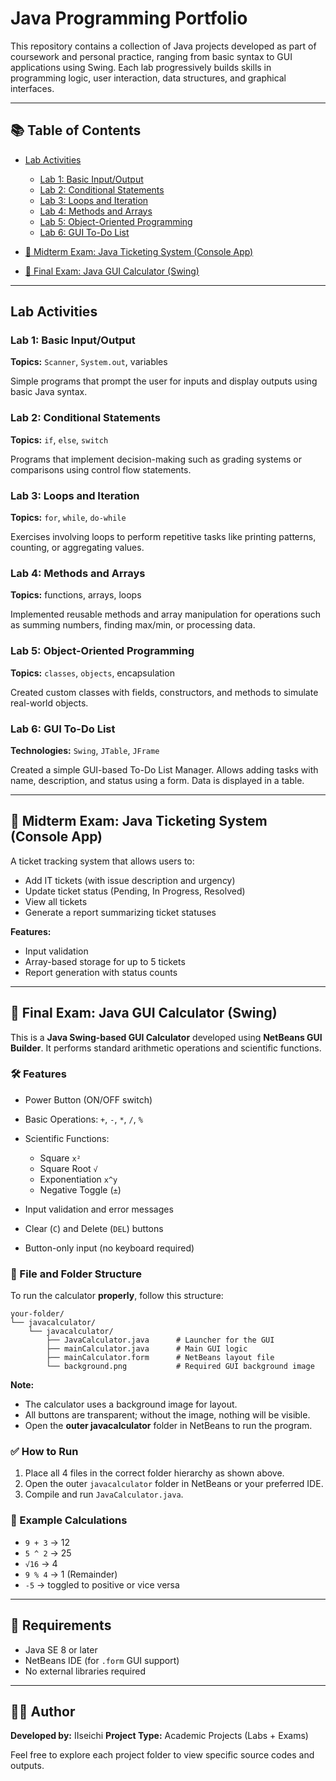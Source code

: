 # Java Programming Portfolio

This repository contains a collection of Java projects developed as part of coursework and personal practice, ranging from basic syntax to GUI applications using Swing. Each lab progressively builds skills in programming logic, user interaction, data structures, and graphical interfaces.

---

## 📚 Table of Contents

* [Lab Activities](#lab-activities)

  * [Lab 1: Basic Input/Output](#lab-1-basic-inputoutput)
  * [Lab 2: Conditional Statements](#lab-2-conditional-statements)
  * [Lab 3: Loops and Iteration](#lab-3-loops-and-iteration)
  * [Lab 4: Methods and Arrays](#lab-4-methods-and-arrays)
  * [Lab 5: Object-Oriented Programming](#lab-5-object-oriented-programming)
  * [Lab 6: GUI To-Do List](#lab-6-gui-to-do-list)
* [🧪 Midterm Exam: Java Ticketing System (Console App)](#midterm-exam-java-ticketing-system-console-app)
* [🏁 Final Exam: Java GUI Calculator (Swing)](#final-exam-java-gui-calculator-swing)

---

## Lab Activities

### Lab 1: Basic Input/Output

**Topics:** `Scanner`, `System.out`, variables

Simple programs that prompt the user for inputs and display outputs using basic Java syntax.

### Lab 2: Conditional Statements

**Topics:** `if`, `else`, `switch`

Programs that implement decision-making such as grading systems or comparisons using control flow statements.

### Lab 3: Loops and Iteration

**Topics:** `for`, `while`, `do-while`

Exercises involving loops to perform repetitive tasks like printing patterns, counting, or aggregating values.

### Lab 4: Methods and Arrays

**Topics:** functions, arrays, loops

Implemented reusable methods and array manipulation for operations such as summing numbers, finding max/min, or processing data.

### Lab 5: Object-Oriented Programming

**Topics:** `classes`, `objects`, encapsulation

Created custom classes with fields, constructors, and methods to simulate real-world objects.

### Lab 6: GUI To-Do List

**Technologies:** `Swing`, `JTable`, `JFrame`

Created a simple GUI-based To-Do List Manager. Allows adding tasks with name, description, and status using a form. Data is displayed in a table.

---

## 🧪 Midterm Exam: Java Ticketing System (Console App)

A ticket tracking system that allows users to:

* Add IT tickets (with issue description and urgency)
* Update ticket status (Pending, In Progress, Resolved)
* View all tickets
* Generate a report summarizing ticket statuses

**Features:**

* Input validation
* Array-based storage for up to 5 tickets
* Report generation with status counts

---

## 🏁 Final Exam: Java GUI Calculator (Swing)

This is a **Java Swing-based GUI Calculator** developed using **NetBeans GUI Builder**. It performs standard arithmetic operations and scientific functions.

### 🛠 Features

* Power Button (ON/OFF switch)
* Basic Operations: `+`, `-`, `*`, `/`, `%`
* Scientific Functions:

  * Square `x²`
  * Square Root `√`
  * Exponentiation `x^y`
  * Negative Toggle (`±`)
* Input validation and error messages
* Clear (`C`) and Delete (`DEL`) buttons
* Button-only input (no keyboard required)

### 📁 File and Folder Structure

To run the calculator **properly**, follow this structure:

```
your-folder/
└── javacalculator/
    └── javacalculator/
        ├── JavaCalculator.java      # Launcher for the GUI
        ├── mainCalculator.java      # Main GUI logic
        ├── mainCalculator.form      # NetBeans layout file
        └── background.png           # Required GUI background image
```

**Note:**

* The calculator uses a background image for layout.
* All buttons are transparent; without the image, nothing will be visible.
* Open the **outer javacalculator** folder in NetBeans to run the program.

### ✅ How to Run

1. Place all 4 files in the correct folder hierarchy as shown above.
2. Open the outer `javacalculator` folder in NetBeans or your preferred IDE.
3. Compile and run `JavaCalculator.java`.

### 🧪 Example Calculations

* `9 + 3` → 12
* `5 ^ 2` → 25
* `√16` → 4
* `9 % 4` → 1 (Remainder)
* `-5` → toggled to positive or vice versa

---

## 📌 Requirements

* Java SE 8 or later
* NetBeans IDE (for `.form` GUI support)
* No external libraries required

---

## 👨‍💻 Author

**Developed by:** IIseichi
**Project Type:** Academic Projects (Labs + Exams)

Feel free to explore each project folder to view specific source codes and outputs.
